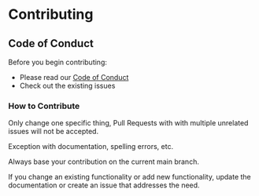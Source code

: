 # Contributing

## Code of Conduct

Before you begin contributing:

- Please read our [Code of Conduct](CODE_OF_CONDUCT.md)
- Check out the existing issues

### How to Contribute

Only change one specific thing, Pull Requests with with multiple unrelated issues will not be accepted.

Exception with documentation, spelling errors, etc.

Always base your contribution on the current main branch.

If you change an existing functionality or add new functionality, update the documentation or create an issue that addresses the need.

